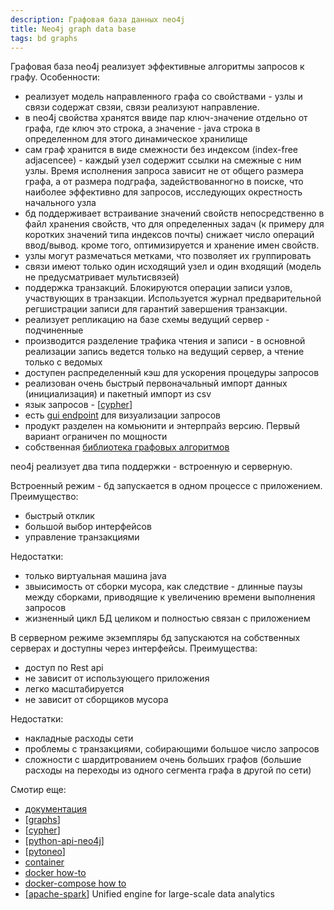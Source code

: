 ```yaml
---
description: Графовая база данных neo4j
title: Neo4j graph data base
tags: bd graphs
---
```

Графовая база neo4j реализует эффективные алгоритмы запросов к графу. Особенности:

- реализует модель направленного графа со свойствами - узлы и связи содержат свзяи, связи реализуют направление.
- в neo4j свойства хранятся ввиде пар ключ-значение отдельно от графа, где ключ это строка, а значение - java строка в определенном для этого динамическое хранилище
- сам граф хранится в виде смежности без индексом (index-free adjacencee) - каждый узел содержит ссылки на смежные с ним узлы. Время исполнения запроса зависит не от общего размера графа, а от размера подграфа, задействованногно в поиске, что наиболее эффективно для запросов, исследующих окрестность начального узла
- бд поддерживает встраивание значений свойств непосредственно в файл хранения свойств, что для определенных задач (к примеру для коротких значений типа индексов почты) снижает число операций ввод/вывод. кроме того, оптимизируется и хранение имен свойств.
- узлы могут размечаться метками, что позволяет их группировать
- связи имеют только один исходящий узел и один входящий (модель не предусматривает мультисвязей)
- поддержка транзакций. Блокируются операции записи узлов, участвующих в транзакции. Используется журнал предварительной регшистрации записи для гарантий завершения транзакции.
- реализует репликацию на базе схемы ведущий сервер - подчиненные
- производится разделение трафика чтения и записи - в основной реализации запись ведется только на ведущий сервер, а чтение только с ведомых
- доступен распределенный кэш для ускорения процедуры запросов
- реализован очень быстрый первоначальный импорт данных (инициализация) и пакетный импорт из csv
- язык запросов - [[cypher]]
- есть [gui endpoint](https://neo4j.com/developer/neo4j-browser/) для визуализации запросов
- продукт разделен на комьюнити и энтерпрайз версию. Первый вариант ограничен по мощности
- собственная [библиотека графовых алгоритмов](https://neo4j.com/developer/graph-data-science/graph-algorithms/)

neo4j реализует два типа поддержки - встроенную и серверную.

Встроенный режим - бд запускается в одном процессе с приложением. Преимущество:

- быстрый отклик
- большой выбор интерфейсов
- управление транзакциями

Недостатки:

- только виртуальная машина java
- звыисимость от сборки мусора, как следствие - длинные паузы между сборками, приводящие к увеличению времени выполнения запросов
- жизненный цикл БД целиком и полностью связан с приложением

В серверном режиме экземпляры бд запускаются на собственных серверах и доступны через интерфейсы. Преимущества:

- доступ по Rest api
- не зависит от использующего приложения
- легко масштабируется
- не зависит от сборщиков мусора

Недостатки:

- накладные расходы сети
- проблемы с транзакциями, собирающими большое число запросов
- сложности с шардитрованием очень больших графов (большие расходы на переходы из одного сегмента графа в другой по сети)

Смотир еще:

- [документация](https://neo4j.com/developer/graph-platform/)
- [[graphs]]
- [[cypher]]
- [[python-api-neo4j]]
- [[pytoneo]]
- [container](https://hub.docker.com/_/neo4j/?tab=description)
- [docker how-to](https://neo4j.com/developer/docker-run-neo4j/)
- [docker-compose how to](https://neo4j.com/labs/kafka/4.0/docker/)
- [[apache-spark]] Unified engine for large-scale data analytics

[//begin]: # "Autogenerated link references for markdown compatibility"
[cypher]: cypher "Cypher query language"
[graphs]: ../lists/graphs "Machine learning with graphs"
[cypher]: cypher "Cypher query language"
[python-api-neo4j]: python-api-neo4j "Python api for neo4j"
[pytoneo]: pytoneo "pytoneo client library and toolkit for working with neo4j"
[apache-spark]: apache-spark "Unified engine for large-scale data analytics"
[//end]: # "Autogenerated link references"
[//begin]: # "Autogenerated link references for markdown compatibility"
[cypher]: cypher "Cypher query language"
[graphs]: ../lists/graphs "Machine learning with graphs"
[cypher]: cypher "Cypher query language"
[python-api-neo4j]: python-api-neo4j "Python api for neo4j"
[pytoneo]: pytoneo "pytoneo client library and toolkit for working with neo4j"
[apache-spark]: apache-spark "Unified engine for large-scale data analytics"
[//end]: # "Autogenerated link references"